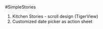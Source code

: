#SimpleStories

1. Kitchen Stories - scroll design (TigerView)
2. Customized date picker as action sheet
